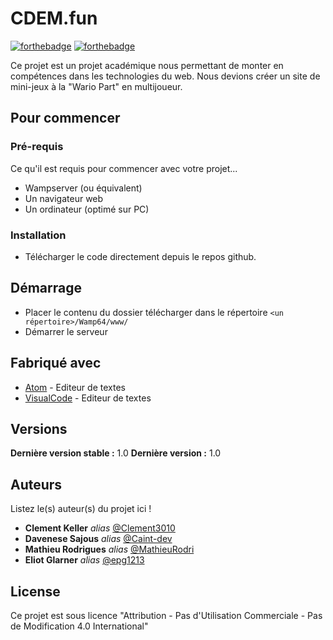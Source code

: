 # CDEM.fun

[![forthebadge](http://forthebadge.com/images/badges/built-with-love.svg)](http://forthebadge.com)  [![forthebadge](https://forthebadge.com/images/badges/built-by-developers.svg)](https://forthebadge.com)

Ce projet est un projet académique nous permettant de monter en compétences dans les technologies du web. Nous devions créer un site de mini-jeux à la "Wario Part" en multijoueur.

## Pour commencer


### Pré-requis

Ce qu'il est requis pour commencer avec votre projet...

* Wampserver (ou équivalent)
* Un navigateur web
* Un ordinateur (optimé sur PC)

### Installation

* Télécharger le code directement depuis le repos github.

## Démarrage

* Placer le contenu du dossier télécharger dans le répertoire ``<un répertoire>/Wamp64/www/``
* Démarrer le serveur

## Fabriqué avec

* [Atom](https://atom.io/) - Editeur de textes
* [VisualCode](https://code.visualstudio.com/) - Editeur de textes

## Versions
**Dernière version stable :** 1.0
**Dernière version :** 1.0

## Auteurs
Listez le(s) auteur(s) du projet ici !
* **Clement Keller** _alias_ [@Clement3010](https://github.com/Clement3010)
* **Davenese Sajous** _alias_ [@Caint-dev](https://github.com/Caint-dev)
* **Mathieu Rodrigues** _alias_ [@MathieuRodri](https://github.com/MathieuRodri)
* **Eliot Glarner** _alias_ [@epg1213](https://github.com/epg1213)

## License

Ce projet est sous licence "Attribution - Pas d'Utilisation Commerciale - Pas de Modification 4.0 International"


